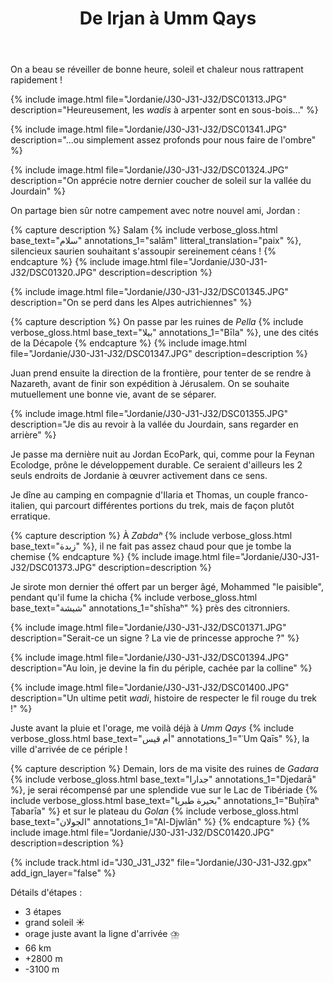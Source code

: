 ﻿---
title: "De Irjan à Umm Qays"
permalink: /Jordanie/J30-J31-J32/
sidebar:
  nav: "jordanie"
enable_tracks: true
---

On a beau se réveiller de bonne heure, soleil et chaleur nous rattrapent rapidement !

{% include image.html file="Jordanie/J30-J31-J32/DSC01313.JPG" description="Heureusement, les *wadis* à arpenter sont en sous-bois..." %}

{% include image.html file="Jordanie/J30-J31-J32/DSC01341.JPG" description="...ou simplement assez profonds pour nous faire de l'ombre" %}

{% include image.html file="Jordanie/J30-J31-J32/DSC01324.JPG" description="On apprécie notre dernier coucher de soleil sur la vallée du Jourdain" %}

On partage bien sûr notre campement avec notre nouvel ami, Jordan :

{% capture description %}
Salam
{% include verbose_gloss.html base_text="سلام" annotations_1="salām" litteral_translation="paix" %},
silencieux saurien souhaitant s'assoupir sereinement céans !
{% endcapture %}
{% include image.html file="Jordanie/J30-J31-J32/DSC01320.JPG" description=description %}

{% include image.html file="Jordanie/J30-J31-J32/DSC01345.JPG" description="On se perd dans les Alpes autrichiennes" %}

{% capture description %}
On passe par les ruines de *Pella*
{% include verbose_gloss.html base_text="بيلا" annotations_1="Bīla" %}, une des cités de la Décapole
{% endcapture %}
{% include image.html file="Jordanie/J30-J31-J32/DSC01347.JPG" description=description %}

Juan prend ensuite la direction de la frontière, pour tenter de se rendre à Nazareth, avant de finir son expédition à Jérusalem.
On se souhaite mutuellement une bonne vie, avant de se séparer.

{% include image.html file="Jordanie/J30-J31-J32/DSC01355.JPG" description="Je dis au revoir à la vallée du Jourdain, sans regarder en arrière" %}

Je passe ma dernière nuit au Jordan EcoPark, qui, comme pour la Feynan Ecolodge, prône le développement durable.
Ce seraient d'ailleurs les 2 seuls endroits de Jordanie à œuvrer activement dans ce sens.

Je dîne au camping en compagnie d'Ilaria et Thomas, un couple franco-italien, qui parcourt différentes portions du trek, mais de façon plutôt erratique.

{% capture description %}
À *Zabdaʰ*
{% include verbose_gloss.html base_text="زبدة" %},
il ne fait pas assez chaud pour que je tombe la chemise
{% endcapture %}
{% include image.html file="Jordanie/J30-J31-J32/DSC01373.JPG" description=description %}

Je sirote mon dernier thé offert par un berger âgé, Mohammed "le paisible", pendant qu'il fume la chicha
{% include verbose_gloss.html base_text="شيشة" annotations_1="shīshaʰ" %}
près des citronniers.

{% include image.html file="Jordanie/J30-J31-J32/DSC01371.JPG" description="Serait-ce un signe ? La vie de princesse approche ?" %}

{% include image.html file="Jordanie/J30-J31-J32/DSC01394.JPG" description="Au loin, je devine la fin du périple, cachée par la colline" %}

{% include image.html file="Jordanie/J30-J31-J32/DSC01400.JPG" description="Un ultime petit *wadi*, histoire de respecter le fil rouge du trek !" %}

Juste avant la pluie et l'orage, me voilà déjà à *Umm Qays*
{% include verbose_gloss.html base_text="أم قيس" annotations_1="ʿUm Qaīs" %},
la ville d'arrivée de ce périple !

{% capture description %}
Demain, lors de ma visite des ruines de *Gadara*
{% include verbose_gloss.html base_text="جدارا" annotations_1="Djedarā" %},
je serai récompensé par une splendide vue sur le Lac de Tibériade
{% include verbose_gloss.html base_text="بحيرة طبريا" annotations_1="Buḥīraʰ Ṭabarīa" %}
et sur le plateau du *Golan*
{% include verbose_gloss.html base_text="الجولان" annotations_1="Al-Djwlān" %}
{% endcapture %}
{% include image.html file="Jordanie/J30-J31-J32/DSC01420.JPG" description=description %}

{% include track.html id="J30_J31_J32" file="Jordanie/J30-J31-J32.gpx" add_ign_layer="false" %}

Détails d'étapes :
* 3 étapes
* grand soleil :sunny:
* orage juste avant la ligne d'arrivée :cloud_with_lightning_and_rain:
* 66 km
* +2800 m
* -3100 m
